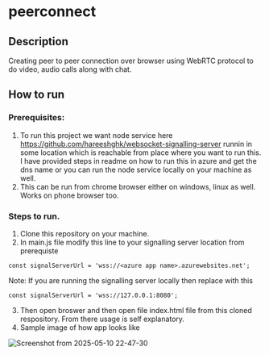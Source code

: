 # peerconnect

## Description
Creating peer to peer connection over browser using WebRTC protocol to do video, audio calls along with chat.

## How to run

### Prerequisites:
1. To run this project we want node service here https://github.com/hareeshghk/websocket-signalling-server runnin in some location which is reachable from place where you want to run this. I have provided steps in readme on how to run this in azure and get the dns name or you can run the node service locally on your machine as well.
2. This can be run from chrome browser either on windows, linux as well. Works on phone browser too.



### Steps to run.
1. Clone this repository on your machine.
2. In main.js file modify this line to your signalling server location from prerequiste
```
const signalServerUrl = 'wss://<azure app name>.azurewebsites.net';
```
Note: If you are running the signalling server locally then replace with this
```
const signalServerUrl = 'wss://127.0.0.1:8080';
```
3. Then open broswer and then open file index.html file from this cloned respository. From there usage is self explanatory.
4. Sample image of how app looks like

![Screenshot from 2025-05-10 22-47-30](https://github.com/user-attachments/assets/de5cd38b-94e8-4230-b723-e5bdb46a4be9)


